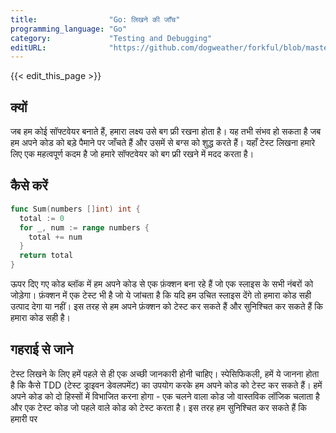 ```yaml
---
title:                "Go: लिखने की जाँच"
programming_language: "Go"
category:             "Testing and Debugging"
editURL:              "https://github.com/dogweather/forkful/blob/master/content/hi/go/writing-tests.md"
---
```


{{< edit_this_page >}}

## क्यों

जब हम कोई सॉफ्टवेयर बनाते हैं, हमारा लक्ष्य उसे बग फ्री रखना होता है। यह तभी संभव हो सकता है जब हम अपने कोड को बड़े पैमाने पर जाँचते हैं और उसमें से बग्स को शुद्ध करते हैं। यहाँ टेस्ट लिखना हमारे लिए एक महत्वपूर्ण कदम है जो हमारे सॉफ्टवेयर को बग फ्री रखने में मदद करता है।

## कैसे करें

```Go
func Sum(numbers []int) int {
  total := 0
  for _, num := range numbers {
    total += num
  }
  return total
}
```

ऊपर दिए गए कोड ब्लॉक में हम अपने कोड से एक फ़ंक्शन बना रहे हैं जो एक स्लाइस के सभी नंबरों को जोड़ेगा। फ़ंक्शन में एक टेस्ट भी है जो ये जांचता है कि यदि हम उचित स्लाइस देंगे तो हमारा कोड सही उत्पाद देगा या नहीं। इस तरह से हम अपने फ़ंक्शन को टेस्ट कर सकते हैं और सुनिश्चित कर सकते हैं कि हमारा कोड सही है।

## गहराई से जाने

टेस्ट लिखने के लिए हमें पहले से ही एक अच्छी जानकारी होनी चाहिए। स्पेसिफिकली, हमें ये जानना होता है कि कैसे TDD (टेस्ट ड्राइवन डेवलपमेंट) का उपयोग करके हम अपने कोड को टेस्ट कर सकते हैं। हमें अपने कोड को दो हिस्सों में विभाजित करना होगा - एक चलने वाला कोड जो वास्तविक लॉजिक चलाता है और एक टेस्ट कोड जो पहले वाले कोड को टेस्ट करता है। इस तरह हम सुनिश्चित कर सकते हैं कि हमारी पर